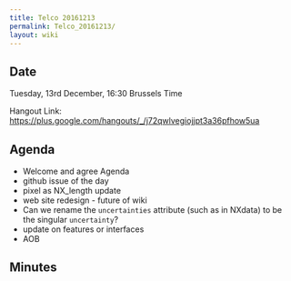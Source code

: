```yaml
---
title: Telco 20161213
permalink: Telco_20161213/
layout: wiki
---
```


Date
----

Tuesday, 13rd December, 16:30 Brussels Time

Hangout Link:
<https://plus.google.com/hangouts/_/j72qwlvegiojjpt3a36pfhow5ua>

Agenda
------

-   Welcome and agree Agenda
-   github issue of the day
-   pixel as NX\_length update
-   web site redesign - future of wiki
-   Can we rename the `uncertainties` attribute (such as in NXdata) to
    be the singular `uncertainty`?
-   update on features or interfaces
-   AOB

Minutes
-------
